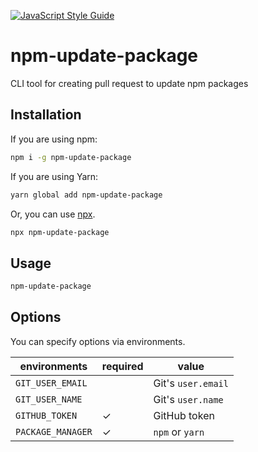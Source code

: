 [![JavaScript Style Guide](https://img.shields.io/badge/code_style-standard-brightgreen.svg)](https://standardjs.com)

# npm-update-package

CLI tool for creating pull request to update npm packages

## Installation

If you are using npm:

```sh
npm i -g npm-update-package
```

If you are using Yarn:

```sh
yarn global add npm-update-package
```

Or, you can use [npx](https://docs.npmjs.com/cli/v8/commands/npx).

```sh
npx npm-update-package
```

## Usage

```sh
npm-update-package
```

## Options

You can specify options via environments.

|environments|required|value|
|---|---|---|
|`GIT_USER_EMAIL`||Git's `user.email`|
|`GIT_USER_NAME`||Git's `user.name`|
|`GITHUB_TOKEN`|✓|GitHub token|
|`PACKAGE_MANAGER`|✓|`npm` or `yarn`|
